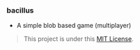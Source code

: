 ### bacillus
* A simple blob based game (multiplayer)

> This project is under this [MIT License](#).
